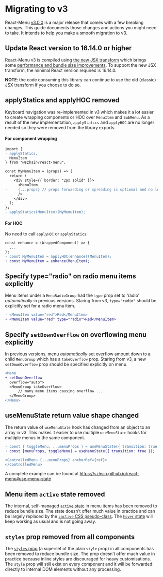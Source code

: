 # Migrating to v3

React-Menu [v3.0.0](https://github.com/szhsin/react-menu/releases/tag/v3.0.0) is a major release that comes with a few breaking changes. This guide documents those changes and actions you might need to take. It intends to help you make a smooth migration to v3.

## Update React version to 16.14.0 or higher

React-Menu v3 is compiled using [the new JSX transform](https://reactjs.org/blog/2020/09/22/introducing-the-new-jsx-transform.html) which brings some [performance and bundle size improvements](https://github.com/reactjs/rfcs/blob/createlement-rfc/text/0000-create-element-changes.md). To support the new JSX transform, the minimal React version required is 16.14.0.

**NOTE**: the code consuming this library can continue to use the old (classic) JSX transform if you choose to do so.

## applyStatics and applyHOC removed

Keyboard navigation was re-implemented in v3 which makes it a lot easier to create wrapping components or HOC over `MenuItem` and `SubMenu`. As a result of the new implementation, `applyStatics` and `applyHOC` are no longer needed so they were removed from the library exports.

#### For component wrapping

```diff
import {
- applyStatics,
  MenuItem
} from "@szhsin/react-menu";

const MyMenuItem = (props) => {
  return (
    <div style={{ border: "2px solid" }}>
      <MenuItem
-     {...props} // props forwarding or spreading is optional and no longer required
      />
    </div>
  );
};
- applyStatics(MenuItem)(MyMenuItem);
```

#### For HOC

No need to call `applyHOC` or `applyStatics`.

```diff
const enhance = (WrappedComponent) => {
  ...
};
- const MyMenuItem = applyHOC(enhance)(MenuItem);
+ const MyMenuItem = enhance(MenuItem);

```

## Specify type="radio" on radio menu items explicitly

Menu items under a `MenuRadioGroup` had the `type` prop set to 'radio' _automatically_ in previous versions. Staring from v3, `type="radio"` should be explicitly set for a radio menu item.

```diff
- <MenuItem value="red">Red</MenuItem>
+ <MenuItem value="red" type="radio">Red</MenuItem>
```

## Specify `setDownOverflow` on overflowing menu explicitly

In previous versions, menu _automatically_ set overflow amount down to a child `MenuGroup` which has a `takeOverflow` prop. Staring from v3, a new `setDownOverflow` prop should be specified explicitly on menu.

```diff
<Menu
+ setDownOverflow
  overflow="auto">
  <MenuGroup takeOverflow>
      // many menu items causing overflow ...
  </MenuGroup>
</Menu>
```

## useMenuState return value shape changed

The return value of `useMenuState` hook has changed from an object to an array in v3. This makes it easier to use multiple `useMenuState` hooks for multiple menus in the same component.

```diff
- const { toggleMenu, ...menuProps } = useMenuState({ transition: true });
+ const [menuProps, toggleMenu] = useMenuState({ transition: true });

<ControlledMenu {...menuProps} anchorRef={ref}>
</ControlledMenu>
```

A complete example can be found at https://szhsin.github.io/react-menu#use-menu-state

## Menu item `active` state removed

The internal, self-managed [`active` state](https://szhsin.github.io/react-menu-v2/#hover-active) in menu items has been removed to reduce bundle size. The state doesn't offer much value in practice and can be largely replaced by the [`:active` CSS pseudo-class](https://developer.mozilla.org/en-US/docs/Web/CSS/:active). The [`hover` state](https://szhsin.github.io/react-menu#hover-item) will keep working as usual and is not going away.

## `styles` prop removed from all components

The [`styles` prop](https://szhsin.github.io/react-menu-v2/#styles-prop) (a superset of the plain `style` prop) in all components has been removed to reduce bundle size. The prop doesn't offer much value in practice because inline styles are discouraged for heavy customisations. The `style` prop will still exist on every component and it will be forwarded directly to internal DOM elements without any processing.
